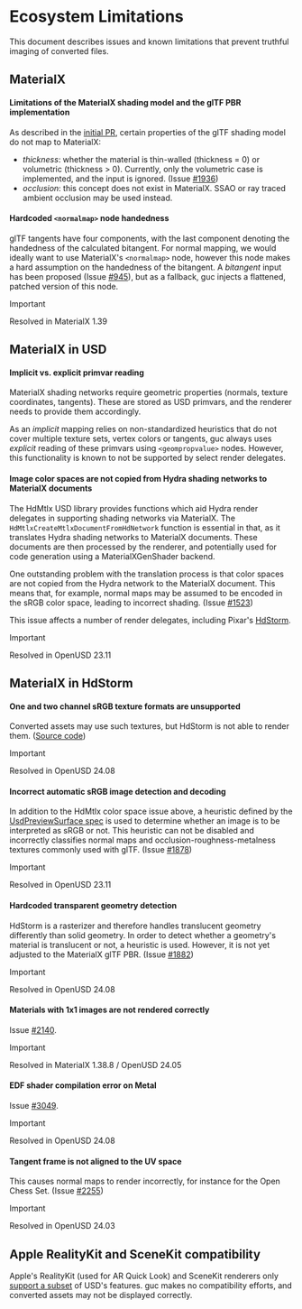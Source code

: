 # Ecosystem Limitations

This document describes issues and known limitations that prevent truthful imaging of converted files.


## MaterialX

#### Limitations of the MaterialX shading model and the glTF PBR implementation
As described in the [initial PR](https://github.com/AcademySoftwareFoundation/MaterialX/pull/861), certain properties of the glTF shading model do not map to MaterialX:
 * _thickness_: whether the material is thin-walled (thickness = 0) or volumetric (thickness > 0). Currently, only the volumetric case is implemented, and the input is ignored. (Issue [#1936](https://github.com/AcademySoftwareFoundation/MaterialX/issues/1936))
 * _occlusion_: this concept does not exist in MaterialX. SSAO or ray traced ambient occlusion may be used instead.

#### Hardcoded `<normalmap>` node handedness
glTF tangents have four components, with the last component denoting the handedness of the calculated bitangent.
For normal mapping, we would ideally want to use MaterialX's `<normalmap>` node, however this node makes a hard assumption on the handedness of the bitangent.
A _bitangent_ input has been proposed (Issue [#945](https://github.com/AcademySoftwareFoundation/MaterialX/issues/945)), but as a fallback, guc injects a flattened, patched version of this node.

> [!IMPORTANT]  
> Resolved in MaterialX 1.39


## MaterialX in USD

#### Implicit vs. explicit primvar reading

MaterialX shading networks require geometric properties (normals, texture coordinates, tangents). These are stored as USD primvars, and the renderer needs to provide them accordingly.

As an *implicit* mapping relies on non-standardized heuristics that do not cover multiple texture sets, vertex colors or tangents, guc always uses *explicit* reading of these primvars using `<geompropvalue>` nodes.
However, this functionality is known to not be supported by select render delegates.

#### Image color spaces are not copied from Hydra shading networks to MaterialX documents

The HdMtlx USD library provides functions which aid Hydra render delegates in supporting shading networks via MaterialX. The `HdMtlxCreateMtlxDocumentFromHdNetwork` function is essential in that, as it translates Hydra shading networks to MaterialX documents. These documents are then processed by the renderer, and potentially used for code generation using a MaterialXGenShader backend.

One outstanding problem with the translation process is that color spaces are not copied from the Hydra network to the MaterialX document. This means that, for example, normal maps may be assumed to be encoded in the sRGB color space, leading to incorrect shading. (Issue [#1523](https://github.com/PixarAnimationStudios/USD/issues/1523))

This issue affects a number of render delegates, including Pixar's [HdStorm](https://github.com/PixarAnimationStudios/USD/blob/0c7b9a95f155c221ff7df9270a39a52e3b23af8b/pxr/imaging/hdSt/materialXFilter.cpp#L877).

> [!IMPORTANT]  
> Resolved in OpenUSD 23.11


## MaterialX in HdStorm

#### One and two channel sRGB texture formats are unsupported
Converted assets may use such textures, but HdStorm is not able to render them. ([Source code](https://github.com/PixarAnimationStudios/USD/blob/3abc46452b1271df7650e9948fef9f0ce602e3b2/pxr/imaging/hdSt/textureUtils.cpp#L341-L345))

> [!IMPORTANT]  
> Resolved in OpenUSD 24.08

#### Incorrect automatic sRGB image detection and decoding
In addition to the HdMtlx color space issue above, a heuristic defined by the [UsdPreviewSurface spec](https://graphics.pixar.com/usd/release/spec_usdpreviewsurface.html#texture-reader) is used to determine whether an image is to be interpreted as sRGB or not. This heuristic can not be disabled and incorrectly classifies normal maps and occlusion-roughness-metalness textures commonly used with glTF. (Issue [#1878](https://github.com/PixarAnimationStudios/USD/issues/1878))

> [!IMPORTANT]  
> Resolved in OpenUSD 23.11

#### Hardcoded transparent geometry detection
HdStorm is a rasterizer and therefore handles translucent geometry differently than solid geometry. In order to detect whether a geometry's material is translucent or not, a heuristic is used. However, it is not yet adjusted to the MaterialX glTF PBR. (Issue [#1882](https://github.com/PixarAnimationStudios/USD/issues/1882))

> [!IMPORTANT]  
> Resolved in OpenUSD 24.08

#### Materials with 1x1 images are not rendered correctly
Issue [#2140](https://github.com/PixarAnimationStudios/USD/issues/2140).

> [!IMPORTANT]  
> Resolved in MaterialX 1.38.8 / OpenUSD 24.05

#### EDF shader compilation error on Metal
Issue [#3049](https://github.com/PixarAnimationStudios/OpenUSD/issues/3049).

> [!IMPORTANT]  
> Resolved in OpenUSD 24.08

#### Tangent frame is not aligned to the UV space
This causes normal maps to render incorrectly, for instance for the Open Chess Set. (Issue [#2255](https://github.com/PixarAnimationStudios/OpenUSD/issues/2255))

> [!IMPORTANT]  
> Resolved in OpenUSD 24.03

## Apple RealityKit and SceneKit compatibility

Apple's RealityKit (used for AR Quick Look) and SceneKit renderers only [support a subset](https://developer.apple.com/documentation/realitykit/validating-usd-files) of USD's features. guc makes no compatibility efforts, and converted assets may not be displayed correctly.

